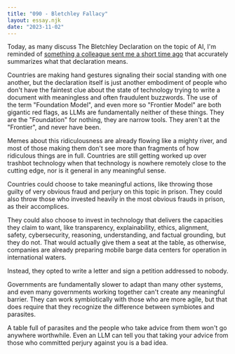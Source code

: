 ```yaml
---
title: "090 - Bletchley Fallacy"
layout: essay.njk
date: "2023-11-02"
---
```


Today, as many discuss The Bletchley Declaration on the topic of AI, I'm reminded of [something a colleague sent me a short time ago](https://www.instagram.com/reel/CyvmkR8NRNj/) that accurately summarizes what that declaration means.

Countries are making hand gestures signaling their social standing with one another, but the declaration itself is just another embodiment of people who don't have the faintest clue about the state of technology trying to write a document with meaningless and often fraudulent buzzwords. The use of the term "Foundation Model", and even more so "Frontier Model" are both gigantic red flags, as LLMs are fundamentally neither of these things. They are the "Foundation" for nothing, they are narrow tools. They aren't at the "Frontier", and never have been.

Memes about this ridiculousness are already flowing like a mighty river, and most of those making them don't see more than fragments of how ridiculous things are in full. Countries are still getting worked up over trashbot technology when that technology is nowhere remotely close to the cutting edge, nor is it general in any meaningful sense.

Countries could choose to take meaningful actions, like throwing those guilty of very obvious fraud and perjury on this topic in prison. They could also throw those who invested heavily in the most obvious frauds in prison, as their accomplices.

They could also choose to invest in technology that delivers the capacities they claim to want, like transparency, explainability, ethics, alignment, safety, cybersecurity, reasoning, understanding, and factual grounding, but they do not. That would actually give them a seat at the table, as otherwise, companies are already preparing mobile barge data centers for operation in international waters.

Instead, they opted to write a letter and sign a petition addressed to nobody.

Governments are fundamentally slower to adapt than many other systems, and even many governments working together can't create any meaningful barrier. They can work symbiotically with those who are more agile, but that does require that they recognize the difference between symbiotes and parasites.

A table full of parasites and the people who take advice from them won't go anywhere worthwhile. Even an LLM can tell you that taking your advice from those who committed perjury against you is a bad idea.